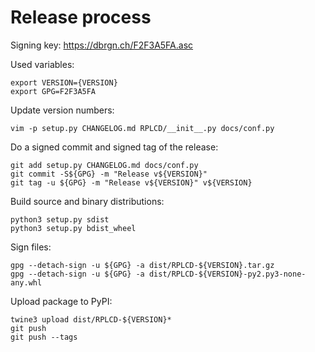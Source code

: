 # Release process

Signing key: https://dbrgn.ch/F2F3A5FA.asc

Used variables:

    export VERSION={VERSION}
    export GPG=F2F3A5FA

Update version numbers:

    vim -p setup.py CHANGELOG.md RPLCD/__init__.py docs/conf.py

Do a signed commit and signed tag of the release:

    git add setup.py CHANGELOG.md docs/conf.py
    git commit -S${GPG} -m "Release v${VERSION}"
    git tag -u ${GPG} -m "Release v${VERSION}" v${VERSION}

Build source and binary distributions:

    python3 setup.py sdist
    python3 setup.py bdist_wheel

Sign files:

    gpg --detach-sign -u ${GPG} -a dist/RPLCD-${VERSION}.tar.gz
    gpg --detach-sign -u ${GPG} -a dist/RPLCD-${VERSION}-py2.py3-none-any.whl

Upload package to PyPI:

    twine3 upload dist/RPLCD-${VERSION}*
    git push
    git push --tags

